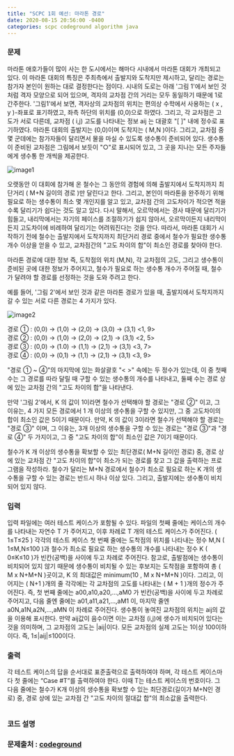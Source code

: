 ```yaml
---
title: "SCPC 1회 예선: 마라톤 경로"
date: 2020-08-15 20:56:00 -0400
categories: scpc codeground algorithm java
---
```


### 문제
마라톤 애호가들이 많이 사는 한 도시에서는 해마다 시내에서 마라톤 대회가 개최되고 있다.
이 마라톤 대회의 특징은 주최측에서 출발지와 도착지만 제시하고, 달리는 경로는 참가자 본인이 원하는 대로 결정한다는 점이다.
시내의 도로는 아래 '그림 1'에서 보인 것처럼 격자 모양으로 되어 있으며, 격자의 교차점 간의 거리는 모두 동일하기 때문에 1로 간주한다.
'그림1'에서 보면, 격자상의 교차점의 위치는 편의상 수학에서 사용하는 ( x , y )-좌표로 표기하였고, 좌측 하단의 위치를 (0,0)으로 하였다.
그리고, 각 교차점은 고도가 서로 다른데, 교차점 ( i,j) 고도를 나타내는 정보 aij 는 대괄호 "[  ]" 내에 정수로 표기하였다.
마라톤 대회의 출발지는 (0,0)이며 도착지는 ( M,N )이다.
그리고, 교차점 중 몇 군데에는 참가자들이 달리면서 물을 마실 수 있도록 생수통이 준비되어 있다.
생수통이 준비된 교차점은 그림에서 보듯이 "○"로 표시되어 있고, 그 곳을 지나는 모든 주자들에게 생수통 한 개씩을 제공한다.

![image1][logo1]

[logo1]: https://cdn.codeground.org/resources/2320e52a0b/AWNxsgWtAMxpX_LD.png

오랫동안 이 대회에 참가해 온 철수는 그 동안의 경험에 의해 출발지에서 도착지까지 최단거리 ( M+N 길이의 경로 )만 달린다고 한다.
그리고, 본인이 마라톤을 완주하기 위해 필요로 하는 생수통이 최소 몇 개인지를 알고 있고,
교차점 간의 고도차이가 적으면 적을수록 달리기가 쉽다는 것도 알고 있다.
다시 말해서, 오르막에서는 경사 때문에 달리기가 힘들고, 내리막에서는 자기의 페이스를 조절하기가 쉽지 않아서,
오르막이든지 내리막이든지 고도차이에 비례하여 달리기는 어려워진다는 것을 안다.
따라서, 마라톤 대회가 시작하기 전에 철수는 출발지에서 도착지까지 최단거리 경로 중에서
철수가 필요한 생수통 개수 이상을 얻을 수 있고, 교차점간의 "고도 차이의 합"이 최소인 경로를 찾아야 한다.

마라톤 경로에 대한 정보 즉, 도착점의 위치 (M,N), 각 교차점의 고도, 그리고 생수통이 준비된 곳에 대한 정보가 주어지고,
철수가 필요로 하는 생수통 개수가 주어질 때, 철수가 달려야 할 경로를 선정하는 것을 도와 주려고 한다.

예를 들어, '그림 2'에서 보인 것과 같은 마라톤 경로가 있을 때, 출발지에서 도착지까지 갈 수 있는 서로 다른 경로는 4 가지가 있다.

![image2][logo2]

[logo2]: https://cdn.codeground.org/resources/2320e52a0b/AWNxshcNAM5pX_LD.png

경로 ① : (0,0) → (1,0) → (2,0) → (3,0) → (3,1) <1, 9> <br>
경로 ② : (0,0) → (1,0) → (2,0) → (2,1) → (3,1) <2, 5> <br>
경로 ③ : (0,0) → (1.0) → (1,1) → (2,1) → (3,1) <3, 7> <br>
경로 ④ : (0,0) → (0,1) → (1,1) → (2,1) → (3,1) <3, 9> <br>

"경로 ① ~ ④"의 마지막에 있는 화살괄호 "< >" 속에는 두 정수가 있는데,
이 중 첫째 수는 그 경로를 따라 달릴 때 구할 수 있는 생수통의 개수를 나타내고,
둘째 수는 경로 상에 있는 교차점 간의 "고도 차이의 합"을 나타낸다.

만약 '그림 2'에서, K 의 값이 1이라면 철수가 선택해야 할 경로는 "경로 ②" 이고,
그 이유는, 4 가지 모든 경로에서 1 개 이상의 생수통을 구할 수 있지만, 그 중 고도차이의 합이 최소인 값은 5이기 때문이다.
만약, K 의 값이 3이라면 철수가 선택해야 할 경로는 "경로 ③" 이며,
그 이유는, 3개 이상의 생수통을 구할 수 있는 경로는 "경로 ③"과 "경로 ④" 두 가지이고,
그 중 "고도 차이의 합"이 최소인 값은 7이기 때문이다.

철수가 K 개 이상의 생수통을 확보할 수 있는 최단경로( M+N 길이인 경로) 중,
경로 상에 있는 교차점 간 "고도 차이의 합"이 최소가 되는 경로를 찾고 그 값을 출력하는 프로그램을 작성하라.
철수가 달리는 M+N 경로에서 철수가 최소로 필요로 하는 K 개의 생수통을 구할 수 있는 경로는 반드시 하나 이상 있다.
그리고, 출발지에는 생수통이 비치되어 있지 않다.


### 입력
입력 파일에는 여러 테스트 케이스가 포함될 수 있다.
파일의 첫째 줄에는 케이스의 개수를 나타내는 자연수 T 가 주어지고,
이후 차례로 T 개의 테스트 케이스가 주어진다. ( 1≤T≤25 )
각각의 테스트 케이스 첫 번째 줄에는 도착점의 위치를 나타내는 정수 M,N ( 1≤M,N≤100 )과
철수가 최소로 필요로 하는 생수통의 개수를 나타내는 정수 K ( 0≤K≤10 )가 빈칸(공백)을 사이에 두고 차례로 주어진다. 
참고로, 출발점에는 생수통이 비치되어 있지 않기 때문에 생수통이 비치될 수 있는 후보지는
도착점을 포함하여 총 ( M ⅹ N+M+N )곳이고, K 의 최대값은 minimum(10 , M ⅹ N+M+N )이다.
그리고, 이어지는 ( N+1 )개의 줄 각각에는 각 교차점의 고도를 나타내는 ( M + 1 )개의 정수가 주어진다.
즉, 첫 번째 줄에는 a00,a10,a20,…,aM0 가 빈칸(공백)을 사이에 두고 차례로 주어지고,
다음 줄엔 줄에는 a01,a11,a21,…,aM1 이, 마지막 줄엔 a0N,a1N,a2N,…,aMN 이 차례로 주어진다.
생수통이 놓여진 교차점의 위치는 aij의 값을 이용해 표시한다.
만약 aij값이 음수이면 이는 교차점 (i,j)에 생수가 비치되어 있다는 것을 의미하며,
그 교차점의 고도는 |aij|이다. 모든 교차점의 실제 고도는 1이상 100이하이다. 즉, 1≤|aij|≤100이다.

### 출력
각 테스트 케이스의 답을 순서대로 표준출력으로 출력하여야 하며,
각 테스트 케이스마다 첫 줄에는 “Case #T”를 출력하여야 한다. 이때 T는 테스트 케이스의 번호이다.
그 다음 줄에는 철수가 K개 이상의 생수통을 확보할 수 있는 최단경로(길이가 M+N인 경로) 중,
경로 상에 있는 교차점 간 "고도 차이의 절대값 합"의 최소값을 출력한다.

```java

```

### 코드 설명


### 문제출처 : [codeground]

[codeground]: https://www.codeground.org
